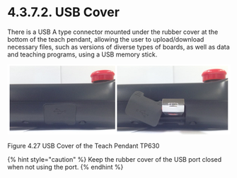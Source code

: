 ﻿# 4.3.7.2. USB Cover 

There is a USB A type connector mounted under the rubber cover at the bottom of the teach pendant, allowing the user to upload/download necessary files, such as versions of diverse types of boards, as well as data and teaching programs, using a USB memory stick.

![](../../../_assets/4.3.7.2_usb커버.PNG  )

Figure 4.27 USB Cover of the Teach Pendant TP630

{% hint style="caution" %}
Keep the rubber cover of the USB port closed when not using the port.
{% endhint %}
 
